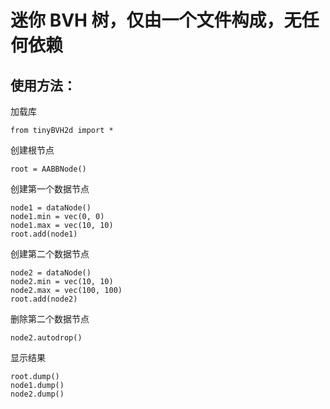 # 迷你 BVH 树，仅由一个文件构成，无任何依赖

## 使用方法：

加载库

```
from tinyBVH2d import *
```

创建根节点

```
root = AABBNode()
```

创建第一个数据节点

```
node1 = dataNode()
node1.min = vec(0, 0)
node1.max = vec(10, 10)
root.add(node1)
```

创建第二个数据节点

```
node2 = dataNode()
node2.min = vec(10, 10)
node2.max = vec(100, 100)
root.add(node2)
```

删除第二个数据节点

```
node2.autodrop()
```

显示结果

```
root.dump()
node1.dump()
node2.dump()
```
